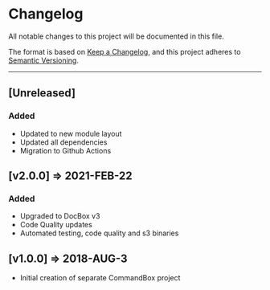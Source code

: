 # Changelog

All notable changes to this project will be documented in this file.

The format is based on [Keep a Changelog](https://keepachangelog.com/en/1.0.0/),
and this project adheres to [Semantic Versioning](https://semver.org/spec/v2.0.0.html).

* * *

## [Unreleased]

### Added

- Updated to new module layout
- Updated all dependencies
- Migration to Github Actions

## [v2.0.0] => 2021-FEB-22

### Added

* Upgraded to DocBox v3
* Code Quality updates
* Automated testing, code quality and s3 binaries

## [v1.0.0] => 2018-AUG-3

* Initial creation of separate CommandBox project
